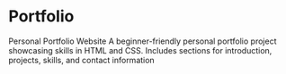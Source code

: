 # Portfolio
Personal Portfolio Website  A beginner-friendly personal portfolio project showcasing skills in HTML and CSS. Includes sections for introduction, projects, skills, and contact information
